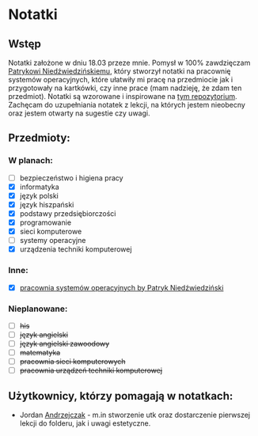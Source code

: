 # Notatki
## Wstęp
Notatki założone w dniu 18.03 przeze mnie. Pomysł w 100% zawdzięczam [Patrykowi Niedźwiedzińskiemu](https://github.com/pniedzwiedzinski "github"), który stworzył notatki na pracownię systemów operacyjnych, które ułatwiły mi pracę na przedmiocie jak i przygotowały na kartkówki, czy inne prace (mam nadzieję, że zdam ten przedmiot). Notatki są wzorowane i inspirowane na [tym repozytorium](https://github.com/pniedzwiedzinski/pso/). Zachęcam do uzupełniania notatek z lekcji, na których jestem nieobecny oraz jestem otwarty na sugestie czy uwagi.
## Przedmioty:
### W planach:
- [ ] bezpieczeństwo i higiena pracy
- [x] informatyka
- [x] język polski
- [x] język hiszpański
- [x] podstawy przedsiębiorczości
- [x] programowanie
- [x] sieci komputerowe
- [ ] systemy operacyjne
- [x] urządzenia techniki komputerowej

### Inne:
- [X] [pracownia systemów operacyjnych by Patryk Niedźwiedziński](https://github.com/pniedzwiedzinski/pso/)

### Nieplanowane:
- [ ] ~~his~~
- [ ] ~~język angielski~~
- [ ] ~~język angielski zawoodowy~~
- [ ] ~~matematyka~~
- [ ] ~~pracownia sieci komputerowych~~
- [ ] ~~pracownia urządzeń techniki komputerowej~~

## Użytkownicy, którzy pomagają w notatkach:
- Jordan [Andrzejczak]("https://github.com/dejordi" "github") - m.in stworzenie utk oraz dostarczenie pierwszej lekcji do folderu, jak i uwagi estetyczne.
